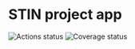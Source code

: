 # STIN project app

![Actions status](https://github.com/Tumash-Ilia/stin/actions/workflows/github-actions.yml/badge.svg)
![Coverage status](https://gist.githubusercontent.com/Tumash-Ilia/37b5e138ee837bf589d20ed74ab6cee5/raw/coverage.svg)
